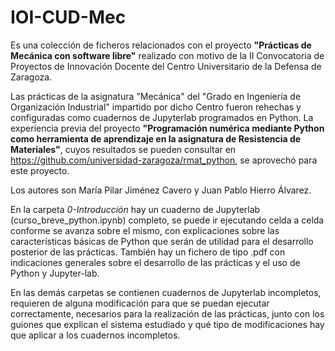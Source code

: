 # IOI-CUD-Mec
Es una colección de ficheros relacionados con el proyecto **"Prácticas de Mecánica con software libre"** realizado con motivo 
de la II Convocatoria de Proyectos de Innovación Docente del Centro Universitario de la Defensa de Zaragoza.

Las prácticas de la asignatura "Mecánica" del "Grado en Ingeniería de Organización Industrial" impartido por dicho Centro
fueron rehechas y configuradas como cuadernos de Jupyterlab programados en Python. La experiencia previa del proyecto 
**"Programación numérica mediante Python como herramienta de aprendizaje en la asignatura de Resistencia de Materiales"**, cuyos
resultados se pueden consultar en https://github.com/universidad-zaragoza/rmat_python, se aprovechó para este proyecto.

Los autores son María Pilar Jiménez Cavero y Juan Pablo Hierro Álvarez.

En la carpeta _0-Introducción_ hay un cuaderno de Jupyterlab (curso_breve_python.ipynb) completo, se puede ir ejecutando celda a celda conforme se avanza
sobre el mismo, con explicaciones sobre las características básicas de Python que serán de utilidad para el desarrollo posterior de las prácticas. También
hay un fichero de tipo .pdf con indicaciones generales sobre el desarrollo de las prácticas y el uso de Python y Jupyter-lab.

En las demás carpetas se contienen cuadernos de Jupyterlab incompletos, requieren de alguna modificación para que se puedan ejecutar correctamente, 
necesarios para la realización de las prácticas, junto con los guiones que explican el sistema
estudiado y qué tipo de modificaciones hay que aplicar a los cuadernos incompletos.

